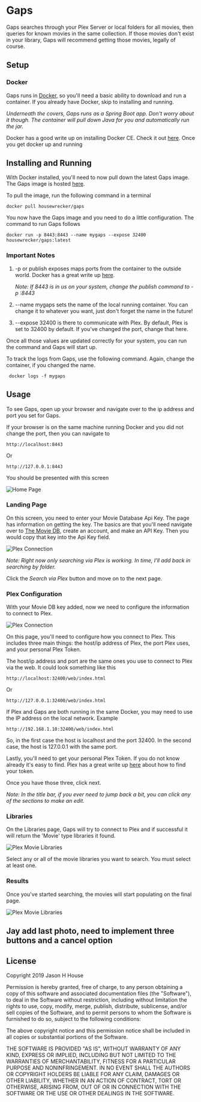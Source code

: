 # Gaps
Gaps searches through your Plex Server or local folders for all movies, then queries for known movies in the same collection. If those movies don't exist in your library, Gaps will recommend getting those movies, legally of course.

## Setup
### Docker

Gaps runs in [Docker](https://www.docker.com/), so you'll need a basic ability to download and run a container. If you already have Docker, skip to installing and running.

*Underneath the covers, Gaps runs as a Spring Boot app. Don't worry about it though. The container will pull down Java for you and automatically run the jar.* 

Docker has a good write up on installing Docker CE. Check it out [here](https://docs.docker.com/install/). Once you get docker up and running

## Installing and Running

With Docker installed, you'll need to now pull down the latest Gaps image. The Gaps image is hosted [here](https://hub.docker.com/r/housewrecker/gaps).

To pull the image, run the following command in a terminal

    docker pull housewrecker/gaps

You now have the Gaps image and you need to do a little configuration. The command to run Gaps follows

    docker run -p 8443:8443 --name mygaps --expose 32400 housewrecker/gaps:latest

### Important Notes

1. -p or publish exposes maps ports from the container to the outside world. Docker has a great write up [here](https://docs.docker.com/config/containers/container-networking/). 

    *Note: If 8443 is in us on your system, change the publish command to -p <new available port>:8443*

2. --name mygaps sets the name of the local running container. You can change it to whatever you want, just don't forget the name in the future!

3. --expose 32400 is there to communicate with Plex. By default, Plex is set to 32400 by default. If you've changed the port, change that here. 

Once all those values are updated correctly for your system, you can run the command and Gaps will start up.

To track the logs from Gaps, use the following command. Again, change the container, if you changed the name.

     docker logs -f mygaps

## Usage

To see Gaps, open up your browser and navigate over to the ip address and port you set for Gaps.

If your browser is on the same machine running Docker and you did not change the port, then you can navigate to 

    http://localhost:8443
    
Or

    http://127.0.0.1:8443 

You should be presented with this screen

![Home Page](gifs/gaps_login.gif)


### Landing Page

On this screen, you need to enter your Movie Database Api Key. The page has information on getting the key. The basics are that you'll need navigate over to [The Movie DB](https://www.themoviedb.org/settings/api), create an account, and make an API Key. Then you would copy that key into the Api Key field.

![Plex Connection](gifs/gaps_movie_db_key.gif)

*Note: Right now only searching via Plex is working. In time, I'll add back in searching by folder.*

Click the *Search via Plex* button and move on to the next page. 

### Plex Configuration

With your Movie DB key added, now we need to configure the information to connect to Plex.

![Plex Connection](readme_images/plex_configuration.png)

On this page, you'll need to configure how you connect to Plex. This includes three main things: the host/ip address of Plex, the port Plex uses, and your personal Plex Token.

The host/ip address and port are the same ones you use to connect to Plex via the web. It could look something like this

    http://localhost:32400/web/index.html
    
Or

    http://127.0.0.1:32400/web/index.html
    
If Plex and Gaps are both running in the same Docker, you may need to use the IP address on the local network. Example 

    http://192.168.1.10:32400/web/index.html

So, in the first case the host is localhost and the port 32400. In the second case, the host is 127.0.0.1 with the same port.

Lastly, you'll need to get your personal Plex Token. If you do not know already it's easy to find. Plex has a great write up [here](https://support.plex.tv/articles/204059436-finding-an-authentication-token-x-plex-token/) about how to find your token.

Once you have those three, click next.

*Note: In the title bar, if you ever need to jump back a bit, you can click any of the sections to make an edit.*

### Libraries

On the Libraries page, Gaps will try to connect to Plex and if successful it will return the 'Movie' type libraries it found.

![Plex Movie Libraries](readme_images/plex_libraries.png)

Select any or all of the movie libraries you want to search. You must select at least one.

### Results
Once you've started searching, the movies will start populating on the final page.


![Plex Movie Libraries](readme_images/plex_libraries.png) 

## Jay add last photo, need to implement three buttons and a cancel option

## License
Copyright 2019 Jason H House

Permission is hereby granted, free of charge, to any person obtaining a copy of this software and associated documentation files (the "Software"), to deal in the Software without restriction, including without limitation the rights to use, copy, modify, merge, publish, distribute, sublicense, and/or sell copies of the Software, and to permit persons to whom the Software is furnished to do so, subject to the following conditions:

The above copyright notice and this permission notice shall be included in all copies or substantial portions of the Software.

THE SOFTWARE IS PROVIDED "AS IS", WITHOUT WARRANTY OF ANY KIND, EXPRESS OR IMPLIED, INCLUDING BUT NOT LIMITED TO THE WARRANTIES OF MERCHANTABILITY, FITNESS FOR A PARTICULAR PURPOSE AND NONINFRINGEMENT. IN NO EVENT SHALL THE AUTHORS OR COPYRIGHT HOLDERS BE LIABLE FOR ANY CLAIM, DAMAGES OR OTHER LIABILITY, WHETHER IN AN ACTION OF CONTRACT, TORT OR OTHERWISE, ARISING FROM, OUT OF OR IN CONNECTION WITH THE SOFTWARE OR THE USE OR OTHER DEALINGS IN THE SOFTWARE.

